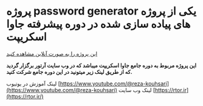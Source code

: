 # پروژه password generator یکی از پروژه های پیاده سازی شده در دوره پیشرفته جاوا اسکریپت


[این پروژه را به صورت آنلاین مشاهده کنید](https://rezakouhsari.github.io/test/)

**این پروژه مربوط به دوره جامع جاوا اسکریپت میباشد که در وب سایت آرتور برگزار گردید که از طریق لینک زیر میتونید در این دوره جامع شرکت کنید.**  


لینک آموزش در یوتیوب [https://www.youtube.com/@reza-kouhsari](https://www.youtube.com/@reza-kouhsari)
لینک وب سایت [https://rtor.ir](https://rtor.ir/)

